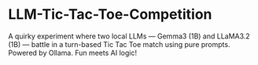 # LLM-Tic-Tac-Toe-Competition
A quirky experiment where two local LLMs — Gemma3 (1B) and LLaMA3.2 (1B) — battle in a turn-based Tic Tac Toe match using pure prompts. Powered by Ollama. Fun meets AI logic!
